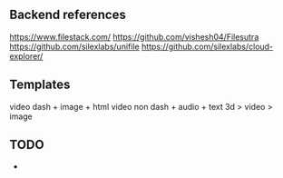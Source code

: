 

## Backend references

https://www.filestack.com/
https://github.com/vishesh04/Filesutra
https://github.com/silexlabs/unifile
https://github.com/silexlabs/cloud-explorer/


## Templates
video dash + image + html
video non dash + audio + text
3d > video > image

## TODO

*

